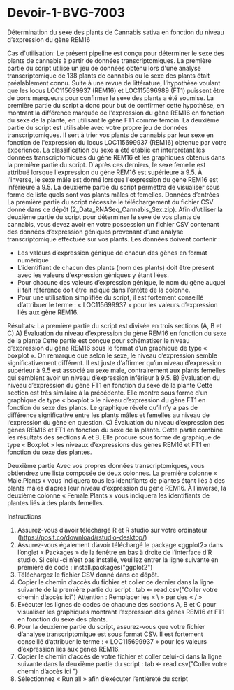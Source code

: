 # Devoir-1-BVG-7003

Détermination du sexe des plants de Cannabis sativa en fonction du niveau d’expression du gène REM16


Cas d'utilisation: 
Le présent pipeline est conçu pour déterminer le sexe des plants de cannabis à partir de données transcriptomiques. La première partie du script utilise un jeu de données obtenu lors d'une analyse transcriptomique de 138 plants de cannabis ou le sexe des plants était préalablement connu. Suite à une revue de littérature, l'hypothèse voulant que les locus LOC115699937 (REM16) et LOC115696989 (FT1) puissent être de bons marqueurs pour confirmer le sexe des plants a été soumise. La première partie du script a donc pour but de confirmer cette hypothèse, en montrant la différence marquée de l'expression du gène REM16 en fonction du sexe de la plante, en utilisant le gène FT1 comme témoin. La deuxième partie du script est utilisable avec votre propre jeu de données transcriptomiques. Il sert à trier vos plants de cannabis par leur sexe en fonction de l'expression du locus LOC115699937 (REM16) obtenue par votre expérience. La classification du sexe a été établie en interprétant les données transcriptomiques du gène REM16 et les graphiques obtenus dans la première partie du script. D'après ces derniers, le sexe femelle est attribué lorsque l'expression du gène REM16 est supérieure à 9.5. À l'inverse, le sexe mâle est donné lorsque l'expression du gène REM16 est inférieure à 9.5. La deuxième partie du script permettra de visualiser sous forme de liste quels sont vos plants mâles et femelles. 
Données d’entrées
La première partie du script nécessite le téléchargement du fichier CSV donné dans ce dépôt (2_Data_RNASeq_Cannabis_Sex.zip).
Afin d’utiliser la deuxième partie du script pour déterminer le sexe de vos plants de cannabis, vous devez avoir en votre possession un fichier CSV contenant des données d’expression géniques provenant d’une analyse transcriptomique effectuée sur vos plants. Les données doivent contenir :
-	 Les valeurs d’expression génique de chacun des gènes en format numérique
-	 L’identifiant de chacun des plants (nom des plants) doit être présent avec les valeurs d’expression géniques y étant liées.
-	Pour chacune des valeurs d’expression génique, le nom du gène auquel il fait référence doit être indiqué dans l’entête de la colonne. 
-	Pour une utilisation simplifiée du script, il est fortement conseillé d’attribuer le terme : « LOC115699937 » pour les valeurs d’expression liés aux gène REM16. 

Résultats:
La première partie du script est divisée en trois sections (A, B et C)
A)	Évaluation du niveau d’expression du gène REM16 en fonction du sexe de la plante
Cette partie est conçue pour schématiser le niveau d’expression du gène REM16 sous le format d’un graphique de type « boxplot ». On remarque que selon le sexe, le niveau d’expression semble significativement différent. Il est juste d’affirmer qu’un niveau d’expression supérieur à 9.5 est associé au sexe male, contrairement aux plants femelles qui semblent avoir un niveau d’expression inférieur à 9.5. 
B)	Évaluation du niveau d’expression du gène FT1 en fonction du sexe de la plante
Cette section est très similaire à la précédente. Elle montre sous forme d’un graphique de type « boxplot » le niveau d’expression du gène FT1 en fonction du sexe des plants. Le graphique révèle qu’il n’y a pas de différence significative entre les plants mâles et femelles au niveau de l’expression du gène en question. 
C)	Évaluation du niveau d’expression des gènes REM16 et FT1 en fonction du sexe de la plante. 
Cette partie combine les résultats des sections A et B. Elle procure sous forme de graphique de type « Boxplot » les niveaux d’expressions des gènes REM16 et FT1 en fonction du sexe des plantes. 

Deuxième partie
Avec vos propres données transcriptomiques, vous obtiendrez une liste composée de deux colonnes. La première colonne « Male.Plants » vous indiquera tous les identifiants de plantes étant liés à des plants mâles d’après leur niveau d’expression du gène REM16. À l’inverse, la deuxième colonne « Female.Plants » vous indiquera les identifiants de plantes liés à des plants femelles.

Instructions
1.	Assurez-vous d’avoir téléchargé R et R studio sur votre ordinateur (https://posit.co/download/rstudio-desktop/)
2.	Assurez-vous également d’avoir téléchargé le package «ggplot2» dans l’onglet « Packages » de la fenêtre en bas à droite de l’interface d’R studio. Si celui-ci n’est pas installé, veuillez entrer la ligne suivante en première de code : install.packages("ggplot2")
3.	Téléchargez le fichier CSV donné dans ce dépôt. 
4.	Copier le chemin d’accès du fichier et coller ce dernier dans la ligne suivante de la première partie du script :
tab <- read.csv("Coller votre chemin d’accès ici")
Attention : Remplacer les « \ » par des « / »
5.	Exécuter les lignes de codes de chacune des sections A, B et C pour visualiser les graphiques montrant l’expression des gènes REM16 et FT1 en fonction du sexe des plants.
6.	Pour la deuxième partie du script, assurez-vous que votre fichier d’analyse transcriptomique est sous format CSV. Il est fortement conseillé d’attribuer le terme : « LOC115699937 » pour les valeurs d’expression liés aux gènes REM16. 
7.	Copier le chemin d’accès de votre fichier et coller celui-ci dans la ligne suivante dans la deuxième partie du script :
tab <- read.csv("Coller votre chemin d’accès ici ")
8.	Sélectionnez « Run all » afin d’exécuter l’entièreté du script


